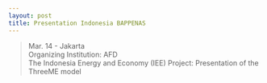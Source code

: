 ```yaml
---
layout: post
title: Presentation Indonesia BAPPENAS
---
```

<blockquote>
Mar. 14 - Jakarta <br>
Organizing Institution: AFD <br>
The Indonesia Energy and Economy (IEE) Project: Presentation of the ThreeME model 
</blockquote>